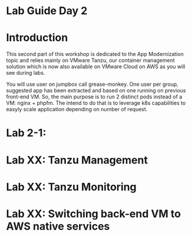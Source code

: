 # Lab Guide Day 2

# Introduction
This second part of this workshop is dedicated to the App Modernization topic and relies mainly on VMware Tanzu, our container management solution which is now also available on VMware Cloud on AWS as you will see during labs.

You will use user on jumpbox call grease-monkey. One user per group, suggested app has been extracted and based on one running on previous front-end VM. So, the main purpose
is to run 2 distinct pods instead of a VM: nginx + phpfm. The intend to do that is to leverage k8s capabilities to easyly scale application depending on number of request.

# Lab 2-1: 


# Lab XX: Tanzu Management 


# Lab XX: Tanzu Monitoring


# Lab XX: Switching back-end VM to AWS native services

